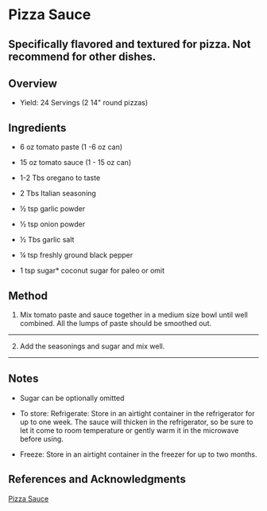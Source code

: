 # Pizza Sauce

## Specifically flavored and textured for pizza. Not recommend for other dishes.

## Overview

- Yield: 24 Servings (2 14" round pizzas)

## Ingredients

- 6 oz tomato paste (1 -6 oz can)

- 15 oz tomato sauce (1 - 15 oz can)

- 1-2 Tbs oregano to taste

- 2 Tbs Italian seasoning

- ½ tsp garlic powder

- ½ tsp onion powder

- ½ Tbs garlic salt

- ¼ tsp freshly ground black pepper

- 1 tsp sugar* coconut sugar for paleo or omit

## Method

1. Mix tomato paste and sauce together in a medium size bowl until well combined. All the lumps of paste should be smoothed out.
---

2. Add the seasonings and sugar and mix well.
---


## Notes

- Sugar can be optionally omitted

- To store: Refrigerate: Store in an airtight container in the refrigerator for up to one week. The sauce will thicken in the refrigerator, so be sure to let it come to room temperature or gently warm it in the microwave before using.

- Freeze: Store in an airtight container in the freezer for up to two months.

## References and Acknowledgments

[Pizza Sauce](https://joyfoodsunshine.com/easy-homemade-pizza-sauce-recipe/)
